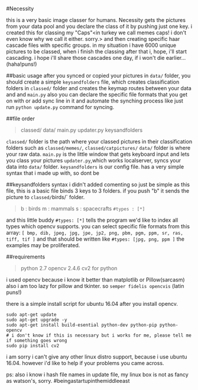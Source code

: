 #Necessity

this is a very basic image classer for humans. Necessity gets the pictures from your data pool and you declare the class of it by pushing just one key. i created this for classing my "Caps"<in turkey we call memes caps! i don't even know why we call it either. sorry.> and then creating specific haar cascade files with specific groups. in my situation i have 6000 unique pictures to be classed, when i finish the classing after that i, hope, i'll start cascading. i hope i'll share those cascades one day, if i won't die earlier...(haha!puns!)


##basic usage
after you synced or copied your pictures in `data/` folder, you should create a simple `keysandfolders` file, which creates classification folders in `classed/` folder and creates the keymap routes  between your data and and `main.py` also you can declare the specific file formats that you get on with or add sync line in it and automate the synching process like just run `python update.py` command for syncing.


##file order

> classed/
> data/
> main.py
> updater.py
> keysandfolders

`classed/` folder is the path where your classed pictures in their classification folders such as `classed/memes/`, `classed/catpictures/`
`data/` folder is where your raw data.
`main.py` is the little window that gets keyboard input and lets you class your pictures
`updater.py`,which works localserver, syncs your data into `data/` folder.
`keysandfolders` is our config file. has a very simple syntax that i made up with, so dont be 


##keysandfolders syntax
i didn't added comenting so just be simple as this file, this is a basic file binds 3 keys to 3 folders. if you push "b" it sends the picture to `classed/`birds/` folder.

>b : birds
>m : mammals
>s : spacecrafts
>`#types : [*]` 

and this little buddy `#types: [*]` tells the program we'd like to index all types which opencv supports. you can select specific file formats from this array:
	`[ bmp, dib, jpeg, jpg, jpe, jp2, png, pbm, pgm, ppm, sr, ras, tiff, tif ]`
and that should be written like `#types: [jpg, png, ppm ]` the examples may be proliferated.


##requirements

>python 2.7
>opencv 2.4.6
>cv2 for python

i used opencv because i know it better than matplotlib or Pillow(sarcasm) also i am too lazy for pillow and tkinter. so `semper fidelis opencvis` (latin puns!)

there is a simple install script for ubuntu 16.04 after you install opencv.
```
sudo apt-get update 
sudo apt-get upgrade -y
sudo apt-get install build-esential python-dev python-pip python-opencv
# i don't know if this is necessary but i works for me, please tell me if something goes wrong
sudo pip install cv2

```
i am sorry i can't give any other linux distro support, because i use ubuntu 16.04. however i'd like to help if your problems you came across.

ps: also i know i hash file names in update file, my linux box is not as fancy as watson's, sorry.
	#beingastartupinthemiddleeast
